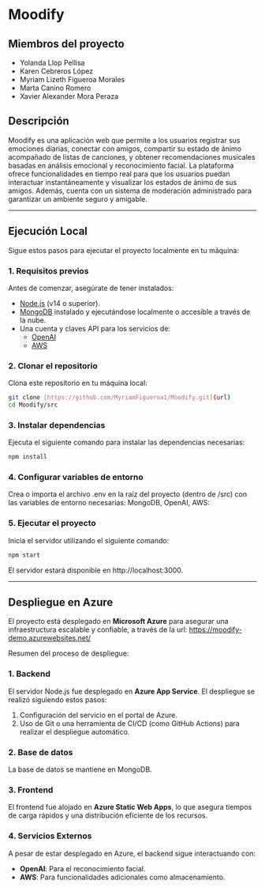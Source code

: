 # Moodify

## Miembros del proyecto
+ Yolanda Llop Pellisa
+ Karen Cebreros López
+ Myriam Lizeth Figueroa Morales
+ Marta Canino Romero
+ Xavier Alexander Mora Peraza

## Descripción 

Moodify es una aplicación web que permite a los usuarios registrar sus emociones diarias, conectar con amigos, compartir su estado de ánimo acompañado de listas de canciones, y obtener recomendaciones musicales basadas en análisis emocional y reconocimiento facial. La plataforma ofrece funcionalidades en tiempo real para que los usuarios puedan interactuar instantáneamente y visualizar los estados de ánimo de sus amigos. Además, cuenta con un sistema de moderación administrado para garantizar un ambiente seguro y amigable.  

---

## **Ejecución Local**

Sigue estos pasos para ejecutar el proyecto localmente en tu máquina:

### **1. Requisitos previos**
Antes de comenzar, asegúrate de tener instalados:
- [Node.js](https://nodejs.org/) (v14 o superior).
- [MongoDB](https://www.mongodb.com/) instalado y ejecutándose localmente o accesible a través de la nube.
- Una cuenta y claves API para los servicios de:
  - [OpenAI](https://platform.openai.com/)
  - [AWS](https://aws.amazon.com/)
### **2. Clonar el repositorio**
Clona este repositorio en tu máquina local:
```bash
git clone [https://github.com/MyriamFigueroa1/Moodify.git](url)
cd Moodify/src
```
### **3.  Instalar dependencias**
Ejecuta el siguiente comando para instalar las dependencias necesarias:
```bash
npm install
```
### **4.  Configurar variables de entorno**
Crea o importa el archivo .env en la raíz del proyecto (dentro de /src) con las variables de entorno necesarias: MongoDB, OpenAI, AWS:
### **5.  Ejecutar el proyecto**
Inicia el servidor utilizando el siguiente comando:
```bash
npm start
```
El servidor estará disponible en http://localhost:3000.

---

## **Despliegue en Azure**

El proyecto está desplegado en **Microsoft Azure** para asegurar una infraestructura escalable y confiable, a través de la url: https://moodify-demo.azurewebsites.net/

Resumen del proceso de despliegue:
### **1. Backend**
El servidor Node.js fue desplegado en **Azure App Service**. El despliegue se realizó siguiendo estos pasos:
1. Configuración del servicio en el portal de Azure.
2. Uso de Git o una herramienta de CI/CD (como GitHub Actions) para realizar el despliegue automático.

### **2. Base de datos**
La base de datos se mantiene en MongoDB.

### **3. Frontend**
El frontend fue alojado en **Azure Static Web Apps**, lo que asegura tiempos de carga rápidos y una distribución eficiente de los recursos.

### **4. Servicios Externos**
A pesar de estar desplegado en Azure, el backend sigue interactuando con:
- **OpenAI**: Para el reconocimiento facial.
- **AWS**: Para funcionalidades adicionales como almacenamiento.


